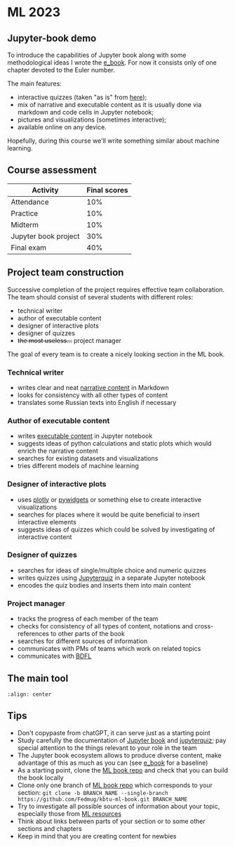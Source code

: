 <!-- #region -->
# ML 2023


## Jupyter-book demo

To introduce the capabilities of Jupyter book along with some methodological ideas I wrote the [e_book](https://fedmug.github.io/e_book/intro.html). For now it consists only of one chapter devoted to the Euler number.

The main features:

- interactive quizzes (taken "as is" from [here](https://github.com/jmshea/jupyterquiz));
- mix of narrative and executable content as it is usually done via markdown and code cells in Jupyter notebook;
- pictures and visualizations (sometimes interactive);
- available online on any device.

Hopefully, during this course we'll write something similar about machine learning.

## Course assessment

| Activity             | Final scores |
| -------------------- | ------------ |
| Attendance           | $10\%$       |
| Practice             | $10\%$       |
| Midterm              | $10\%$       |
| Jupyter book project | $30\%$       |
| Final exam           | $40\%$       |

## Project team construction

Successive completion of the project requires effective team collaboration. The team should consist of several students with different roles:

- technical writer
- author of executable content
- designer of interactive plots
- designer of quizzes
- <strike>the most useless...</strike> project manager

The goal of every team is to create a nicely looking section in the ML book.

### Technical writer

- writes clear and neat [narrative content](https://jupyterbook.org/en/stable/content/index.html#) in Markdown
- looks for consistency with all other types of content
- translates some Russian texts into English if necessary

### Author of executable content

- writes [executable content](https://jupyterbook.org/en/stable/content/executable/index.html) in Jupyter notebook
- suggests ideas of python calculations and static plots which would enrich the narrative content
- searches for existing datasets and visualizations
- tries different models of machine learning

### Designer of interactive plots

- uses [plotly](https://plotly.com/python/) or [pywidgets](https://ipywidgets.readthedocs.io/en/stable/) or something else to create interactive visualizations
- searches for places where it would be quite beneficial to insert interactive elements
- suggests ideas of quizzes which could be solved by investigating of interactive content

### Designer of quizzes

- searches for ideas of single/multiple choice and numeric quizzes
- writes quizzes using [Jupyterquiz](https://github.com/jmshea/jupyterquiz) in a separate Jupyter notebook
- encodes the quiz bodies and inserts them into main content

### Project manager

- tracks the progress of each member of the team
- checks for consistency of all types of content, notations and cross-references to other parts of the book
- searches for different sources of information
- communicates with PMs of teams which work on related topics
- communicates with [BDFL](https://en.wikipedia.org/wiki/Benevolent_dictator_for_life)

## The main tool

```{figure} chatGPT.png
:align: center
```

## Tips

- Don't copypaste from chatGPT, it can serve just as a starting point
- Study carefully the documentation of [Jupyter book](https://jupyterbook.org/en/stable/intro.html) and [jupyterquiz](https://github.com/jmshea/jupyterquiz); pay special attention to the things relevant to your role in the team
- The Jupyter book ecosystem allows to produce diverse content, make advantage of this as much as you can (see [e_book](https://fedmug.github.io/e_book/intro.html) for a baseline)
- As a starting point, clone the [ML book repo](https://github.com/Fedmug/kbtu-ml-book) and check that you can build the book locally
- Clone only one branch of [ML book repo](https://github.com/Fedmug/kbtu-ml-book) which corresponds to your section:
  `git clone -b BRANCH_NAME --single-branch https://github.com/Fedmug/kbtu-ml-book.git BRANCH_NAME`
- Try to investigate all possible sources of information about your topic, especially those from [ML resources](../resources.md)
- Think about links between parts of your section or to some other sections and chapters
- Keep in mind that you are creating content for newbies
<!-- #endregion -->
